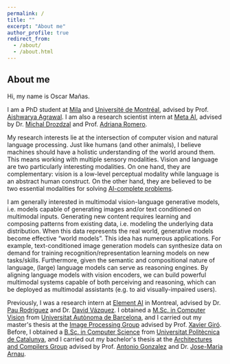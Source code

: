 ```yaml
---
permalink: /
title: ""
excerpt: "About me"
author_profile: true
redirect_from: 
  - /about/
  - /about.html
---
```


## About me

Hi, my name is Oscar Mañas.

I am a PhD student at [Mila](https://mila.quebec/en/) and [Université de Montréal](https://diro.umontreal.ca/english/home/), advised by Prof. [Aishwarya Agrawal](https://www.iro.umontreal.ca/~agrawal/). I am also a research scientist intern at [Meta AI](https://ai.meta.com/research/), advised by Dr. [Michal Drozdzal](https://www.linkedin.com/in/michal-drozdzal-a36b9b42) and Prof. [Adriana Romero](https://sites.google.com/site/adriromsor/home).

My research interests lie at the intersection of computer vision and natural language processing. Just like humans (and other animals), I believe machines should have a holistic understanding of the world around them. This means working with multiple sensory modalities. Vision and language are two particularly interesting modalities. On one hand, they are complementary: vision is a low-level perceptual modality while language is an abstract human construct. On the other hand, they are believed to be two essential modalities for solving [AI-complete problems](https://en.wikipedia.org/wiki/AI-complete).

I am generally interested in multimodal vision-language generative models, i.e. models capable of generating images and/or text conditioned on multimodal inputs. Generating new content requires learning and composing patterns from existing data, i.e. modeling the underlying data distribution. When this data represents the real world, generative models become effective “world models”. This idea has numerous applications. For example, text-conditioned image generation models can synthesize data on demand for training recognition/representation learning models on new tasks/skills. Furthermore, given the semantic and compositional nature of language, (large) language models can serve as reasoning engines. By aligning language models with vision encoders, we can build powerful multimodal systems capable of both perceiving and reasoning, which can be deployed as multimodal assistants (e.g. to aid visually-impaired users).

Previously, I was a research intern at [Element AI](https://www.elementai.com/research) in Montreal, advised by Dr. [Pau Rodríguez](https://prlz77.github.io) and Dr. [David Vázquez](http://www.david-vazquez.com). I obtained a [M.Sc. in Computer Vision](https://pagines.uab.cat/mcv) from [Universitat Autònoma de Barcelona](https://www.uab.cat), and I carried out my master's thesis at the [Image Processing Group](https://imatge.upc.edu/web/) advised by Prof. [Xavier Giró](https://imatge.upc.edu/web/people/xavier-giro). Before, I obtained a [B.Sc. in Computer Science](https://www.fib.upc.edu/en/studies/bachelors-degrees/bachelor-degree-informatics-engineering) from [Universitat Politècnica de Catalunya](https://www.upc.edu), and I carried out my bachelor's thesis at the [Architectures and Compilers Group](https://arco.e.ac.upc.edu/wiki/index.php/Main_Page) advised by Prof. [Antonio Gonzalez](https://people.ac.upc.edu/antonio) and Dr. [Jose-Maria Arnau](http://jarnau.site.ac.upc.edu).
